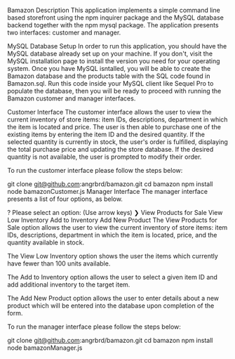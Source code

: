 Bamazon
Description
This application implements a simple command line based storefront using the npm inquirer package and the MySQL database backend together with the npm mysql package. The application presents two interfaces: customer and manager.

MySQL Database Setup
In order to run this application, you should have the MySQL database already set up on your machine. If you don't, visit the MySQL installation page to install the version you need for your operating system. Once you have MySQL isntalled, you will be able to create the Bamazon database and the products table with the SQL code found in Bamazon.sql. Run this code inside your MySQL client like Sequel Pro to populate the database, then you will be ready to proceed with running the Bamazon customer and manager interfaces.

Customer Interface
The customer interface allows the user to view the current inventory of store items: item IDs, descriptions, department in which the item is located and price. The user is then able to purchase one of the existing items by entering the item ID and the desired quantity. If the selected quantity is currently in stock, the user's order is fulfilled, displaying the total purchase price and updating the store database. If the desired quantity is not available, the user is prompted to modify their order.

To run the customer interface please follow the steps below:

git clone git@github.com:angrbrd/bamazon.git
cd bamazon
npm install
node bamazonCustomer.js
Manager Interface
The manager interface presents a list of four options, as below.

? Please select an option: (Use arrow keys)
❯ View Products for Sale 
  View Low Inventory 
  Add to Inventory 
  Add New Product
The View Products for Sale option allows the user to view the current inventory of store items: item IDs, descriptions, department in which the item is located, price, and the quantity available in stock.

The View Low Inventory option shows the user the items which currently have fewer than 100 units available.

The Add to Inventory option allows the user to select a given item ID and add additional inventory to the target item.

The Add New Product option allows the user to enter details about a new product which will be entered into the database upon completion of the form.

To run the manager interface please follow the steps below:

git clone git@github.com:angrbrd/bamazon.git
cd bamazon
npm install
node bamazonManager.js